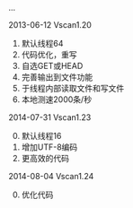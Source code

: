 ...

2013-06-12
Vscan1.20

1. 默认线程64
2. 代码优化，重写
3. 自选GET或HEAD
4. 完善输出到文件功能
5. 于线程内部读取文件和写文件
6. 本地测速2000条/秒

2014-07-31
Vscan1.23

0. 默认线程16
1. 增加UTF-8编码
2. 更高效的代码

2014-08-04
Vscan1.24

0. 优化代码
